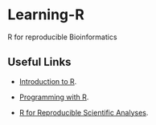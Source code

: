 # Learning-R
R for reproducible Bioinformatics

## Useful Links

* [Introduction to R](https://datacarpentry.org/R-ecology-lesson/01-intro-to-r.html).

* [Programming with R](http://swcarpentry.github.io/r-novice-inflammation/).

* [R for Reproducible  Scientific Analyses](http://swcarpentry.github.io/r-novice-gapminder/).
